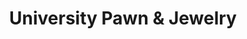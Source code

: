 ---
title: "University Pawn & Jewelry"
url: /hollywood/university-pawn-and-jewelry/
shop: pawnbroker
---